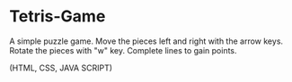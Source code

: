 # Tetris-Game

A simple puzzle game.
Move the pieces left and right with the arrow keys.
Rotate the pieces with "w" key.
Complete lines to gain points.

(HTML, CSS, JAVA SCRIPT)
